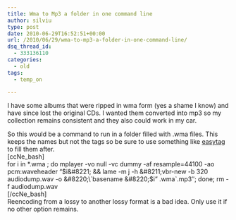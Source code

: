 ```yaml
---
title: Wma to Mp3 a folder in one command line
author: silviu
type: post
date: 2010-06-29T16:52:51+00:00
url: /2010/06/29/wma-to-mp3-a-folder-in-one-command-line/
dsq_thread_id:
  - 333136110
categories:
  - old
tags:
  - temp_on

---
```

I have some albums that were ripped in wma form (yes a shame I know) and have since lost the original CDs. I wanted them converted into mp3 so my collection remains consistent and they also could work in my car.

So this would be a command to run in a folder filled with .wma files. This keeps the names but not the tags so be sure to use something like <a href="http://easytag.sourceforge.net/" target="_blank" rel="noopener">easytag</a> to fill them after.  
[ccNe_bash]  
for i in *.wma ; do mplayer -vo null -vc dummy -af resample=44100 -ao pcm:waveheader &#8220;$i&#8221; && lame -m j -h &#8211;vbr-new -b 320 audiodump.wav -o &#8220;\`basename &#8220;$i&#8221; .wma\`.mp3&#8243;; done; rm -f audiodump.wav  
[/ccNe_bash]  
Reencoding from a lossy to another lossy format is a bad idea. Only use it if no other option remains.